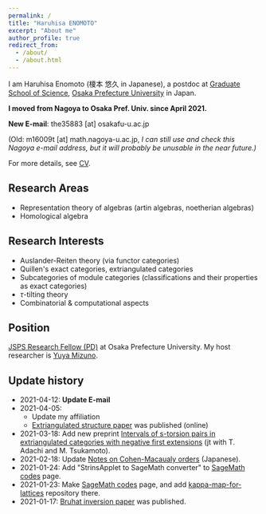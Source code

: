```yaml
---
permalink: /
title: "Haruhisa ENOMOTO"
excerpt: "About me"
author_profile: true
redirect_from:
  - /about/
  - /about.html
---
```


I am Haruhisa Enomoto (榎本 悠久 in Japanese), a postdoc at
[Graduate School of Science](https://www.osakafu-u.ac.jp/en/academics/graduate/g_science/),
[Osaka Prefecture University](https://www.osakafu-u.ac.jp/en/) in Japan.

**I moved from Nagoya to Osaka Pref. Univ. since April 2021.**

**New E-mail**:
the35883 [at] osakafu-u.ac.jp

(Old: m16009t [at] math.nagoya-u.ac.jp,
*I can still use and check this Nagoya e-mail address,
  but it will probably be unusable in the near future.)*

For more details, see [CV](/cv/).

## Research Areas
- Representation theory of algebras (artin algebras, noetherian algebras)
- Homological algebra

## Research Interests
- Auslander-Reiten theory (via functor categories)
- Quillen's exact categories, extriangulated categories
- Subcategories of module categories (classifications and their properties as exact categories)
- $\tau$-tilting theory
- Combinatorial & computational aspects

## Position
[JSPS Research Fellow (PD)](https://www.jsps.go.jp/english/e-pd/) at Osaka Prefecture University. My host researcher is [Yuya Mizuno](https://researchmap.jp/y-mizuno?lang=en).

## Update history
- 2021-04-12: **Update E-mail**
- 2021-04-05:
  - Update my affiliation
  - [Extriangulated structure paper](/papers/et-str/) was published (online)
- 2021-03-18: Add new preprint [Intervals of s-torsion pairs in extriangulated categories with negative first extensions](/papers/stors/) (jt with T. Adachi and M. Tsukamoto).
- 2021-02-18: Update [Notes on Cohen-Macaualy orders](/files/comm-order0218.pdf) (Japanese).
- 2021-01-24: Add "StrinsApplet to SageMath converter" to [SageMath codes](/codes/) page.
- 2021-01-23: Make [SageMath codes](/codes/) page, and add [kappa-map-for-lattices](https://github.com/haruhisa-enomoto/kappa-map-for-lattices) repository there.
- 2021-01-17: [Bruhat inversion paper](/papers/binv/) was published.
